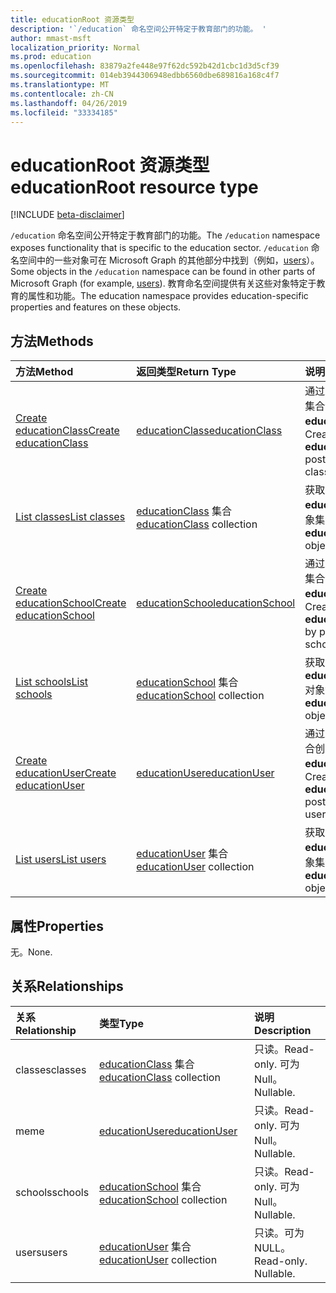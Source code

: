 ```yaml
---
title: educationRoot 资源类型
description: '`/education` 命名空间公开特定于教育部门的功能。 '
author: mmast-msft
localization_priority: Normal
ms.prod: education
ms.openlocfilehash: 83879a2fe448e97f62dc592b42d1cbc1d3d5cf39
ms.sourcegitcommit: 014eb3944306948edbb6560dbe689816a168c4f7
ms.translationtype: MT
ms.contentlocale: zh-CN
ms.lasthandoff: 04/26/2019
ms.locfileid: "33334185"
---
```

# <a name="educationroot-resource-type"></a><span data-ttu-id="9809b-103">educationRoot 资源类型</span><span class="sxs-lookup"><span data-stu-id="9809b-103">educationRoot resource type</span></span>

[!INCLUDE [beta-disclaimer](../../includes/beta-disclaimer.md)]

<span data-ttu-id="9809b-104">`/education` 命名空间公开特定于教育部门的功能。</span><span class="sxs-lookup"><span data-stu-id="9809b-104">The `/education` namespace exposes functionality that is specific to the education sector.</span></span> <span data-ttu-id="9809b-105">`/education` 命名空间中的一些对象可在 Microsoft Graph 的其他部分中找到（例如，[users](user.md)）。</span><span class="sxs-lookup"><span data-stu-id="9809b-105">Some objects in the `/education` namespace can be found in other parts of Microsoft Graph (for example, [users](user.md)).</span></span> <span data-ttu-id="9809b-106">教育命名空间提供有关这些对象特定于教育的属性和功能。</span><span class="sxs-lookup"><span data-stu-id="9809b-106">The education namespace provides education-specific properties and features on these objects.</span></span>

## <a name="methods"></a><span data-ttu-id="9809b-107">方法</span><span class="sxs-lookup"><span data-stu-id="9809b-107">Methods</span></span>

| <span data-ttu-id="9809b-108">方法</span><span class="sxs-lookup"><span data-stu-id="9809b-108">Method</span></span>           | <span data-ttu-id="9809b-109">返回类型</span><span class="sxs-lookup"><span data-stu-id="9809b-109">Return Type</span></span>    |<span data-ttu-id="9809b-110">说明</span><span class="sxs-lookup"><span data-stu-id="9809b-110">Description</span></span>|
|:---------------|:--------|:----------|
|[<span data-ttu-id="9809b-111">Create educationClass</span><span class="sxs-lookup"><span data-stu-id="9809b-111">Create educationClass</span></span>](../api/educationroot-post-classes.md) |[<span data-ttu-id="9809b-112">educationClass</span><span class="sxs-lookup"><span data-stu-id="9809b-112">educationClass</span></span>](educationclass.md)| <span data-ttu-id="9809b-113">通过发布到 classes 集合创建新的 **educationClass**。</span><span class="sxs-lookup"><span data-stu-id="9809b-113">Create a new **educationClass** by posting to the classes collection.</span></span>|
|[<span data-ttu-id="9809b-114">List classes</span><span class="sxs-lookup"><span data-stu-id="9809b-114">List classes</span></span>](../api/educationroot-list-classes.md) |<span data-ttu-id="9809b-115">[educationClass](educationclass.md) 集合</span><span class="sxs-lookup"><span data-stu-id="9809b-115">[educationClass](educationclass.md) collection</span></span>| <span data-ttu-id="9809b-116">获取 **educationClass** 对象集合。</span><span class="sxs-lookup"><span data-stu-id="9809b-116">Get an **educationClass** object collection.</span></span>|
|[<span data-ttu-id="9809b-117">Create educationSchool</span><span class="sxs-lookup"><span data-stu-id="9809b-117">Create educationSchool</span></span>](../api/educationroot-post-schools.md) |[<span data-ttu-id="9809b-118">educationSchool</span><span class="sxs-lookup"><span data-stu-id="9809b-118">educationSchool</span></span>](educationschool.md)| <span data-ttu-id="9809b-119">通过发布到 schools 集合创建新的 **educationSchool**。</span><span class="sxs-lookup"><span data-stu-id="9809b-119">Create a new **educationSchool** by posting to the schools collection.</span></span>|
|[<span data-ttu-id="9809b-120">List schools</span><span class="sxs-lookup"><span data-stu-id="9809b-120">List schools</span></span>](../api/educationroot-list-schools.md) |<span data-ttu-id="9809b-121">[educationSchool](educationschool.md) 集合</span><span class="sxs-lookup"><span data-stu-id="9809b-121">[educationSchool](educationschool.md) collection</span></span>| <span data-ttu-id="9809b-122">获取 **educationSchool** 对象集合。</span><span class="sxs-lookup"><span data-stu-id="9809b-122">Get an **educationSchool** object collection.</span></span>|
|[<span data-ttu-id="9809b-123">Create educationUser</span><span class="sxs-lookup"><span data-stu-id="9809b-123">Create educationUser</span></span>](../api/educationroot-post-users.md) |[<span data-ttu-id="9809b-124">educationUser</span><span class="sxs-lookup"><span data-stu-id="9809b-124">educationUser</span></span>](educationuser.md)| <span data-ttu-id="9809b-125">通过发布到 users 集合创建新的 **educationUser**。</span><span class="sxs-lookup"><span data-stu-id="9809b-125">Create a new **educationUser** by posting to the users collection.</span></span>|
|[<span data-ttu-id="9809b-126">List users</span><span class="sxs-lookup"><span data-stu-id="9809b-126">List users</span></span>](../api/educationroot-list-users.md) |<span data-ttu-id="9809b-127">[educationUser](educationuser.md) 集合</span><span class="sxs-lookup"><span data-stu-id="9809b-127">[educationUser](educationuser.md) collection</span></span>| <span data-ttu-id="9809b-128">获取 **educationUser** 对象集合。</span><span class="sxs-lookup"><span data-stu-id="9809b-128">Get an **educationUser** object collection.</span></span>|

## <a name="properties"></a><span data-ttu-id="9809b-129">属性</span><span class="sxs-lookup"><span data-stu-id="9809b-129">Properties</span></span>
<span data-ttu-id="9809b-130">无。</span><span class="sxs-lookup"><span data-stu-id="9809b-130">None.</span></span>

## <a name="relationships"></a><span data-ttu-id="9809b-131">关系</span><span class="sxs-lookup"><span data-stu-id="9809b-131">Relationships</span></span>
| <span data-ttu-id="9809b-132">关系</span><span class="sxs-lookup"><span data-stu-id="9809b-132">Relationship</span></span> | <span data-ttu-id="9809b-133">类型</span><span class="sxs-lookup"><span data-stu-id="9809b-133">Type</span></span>   |<span data-ttu-id="9809b-134">说明</span><span class="sxs-lookup"><span data-stu-id="9809b-134">Description</span></span>|
|:---------------|:--------|:----------|
|<span data-ttu-id="9809b-135">classes</span><span class="sxs-lookup"><span data-stu-id="9809b-135">classes</span></span>|<span data-ttu-id="9809b-136">[educationClass](educationclass.md) 集合</span><span class="sxs-lookup"><span data-stu-id="9809b-136">[educationClass](educationclass.md) collection</span></span>| <span data-ttu-id="9809b-137">只读。</span><span class="sxs-lookup"><span data-stu-id="9809b-137">Read-only.</span></span> <span data-ttu-id="9809b-138">可为 Null。</span><span class="sxs-lookup"><span data-stu-id="9809b-138">Nullable.</span></span>|
|<span data-ttu-id="9809b-139">me</span><span class="sxs-lookup"><span data-stu-id="9809b-139">me</span></span>|[<span data-ttu-id="9809b-140">educationUser</span><span class="sxs-lookup"><span data-stu-id="9809b-140">educationUser</span></span>](educationuser.md)| <span data-ttu-id="9809b-141">只读。</span><span class="sxs-lookup"><span data-stu-id="9809b-141">Read-only.</span></span> <span data-ttu-id="9809b-142">可为 Null。</span><span class="sxs-lookup"><span data-stu-id="9809b-142">Nullable.</span></span>|
|<span data-ttu-id="9809b-143">schools</span><span class="sxs-lookup"><span data-stu-id="9809b-143">schools</span></span>|<span data-ttu-id="9809b-144">[educationSchool](educationschool.md) 集合</span><span class="sxs-lookup"><span data-stu-id="9809b-144">[educationSchool](educationschool.md) collection</span></span>| <span data-ttu-id="9809b-145">只读。</span><span class="sxs-lookup"><span data-stu-id="9809b-145">Read-only.</span></span> <span data-ttu-id="9809b-146">可为 Null。</span><span class="sxs-lookup"><span data-stu-id="9809b-146">Nullable.</span></span>|
|<span data-ttu-id="9809b-147">users</span><span class="sxs-lookup"><span data-stu-id="9809b-147">users</span></span>|<span data-ttu-id="9809b-148">[educationUser](educationuser.md) 集合</span><span class="sxs-lookup"><span data-stu-id="9809b-148">[educationUser](educationuser.md) collection</span></span>| <span data-ttu-id="9809b-p105">只读。可为 NULL。</span><span class="sxs-lookup"><span data-stu-id="9809b-p105">Read-only. Nullable.</span></span>|

<!-- uuid: 8fcb5dbc-d5aa-4681-8e31-b001d5168d79
2015-10-25 14:57:30 UTC -->
<!--
{
  "type": "#page.annotation",
  "description": "educationRoot resource",
  "keywords": "",
  "section": "documentation",
  "tocPath": "",
  "suppressions": []
}
-->

